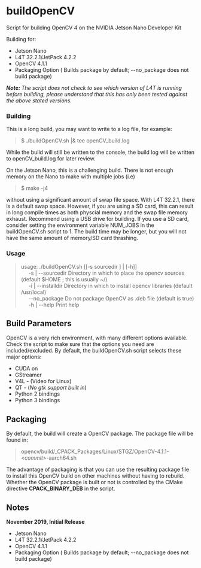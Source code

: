 # buildOpenCV
Script for building OpenCV 4 on the NVIDIA Jetson Nano Developer Kit

Building for:
* Jetson Nano
* L4T 32.2.1/JetPack 4.2.2
* OpenCV 4.1.1
* Packaging Option ( Builds package by default; --no_package does not build package)

<em><b>Note: </b>The script does not check to see which version of L4T is running before building, please understand that this has only been tested against the above stated versions.</em>

### Building
This is a long build, you may want to write to a log file, for example:

<blockquote>$ ./buildOpenCV.sh |& tee openCV_build.log</blockquote>

While the build will still be written to the console, the build log will be written to openCV_build.log for later review.

On the Jetson Nano, this is a challenging build. There is not enough memory on the Nano to make with multiple jobs (i.e)

<blockquote>$ make -j4</blockquote>

without using a significant amount of swap file space. With L4T 32.2.1, there is a default swap space. However, if you are using a SD card, this can result in long compile times as both physcial memory and the swap file memory exhaust. Recommend using a USB drive for building. If you use a SD card, consider setting the environment variable NUM_JOBS in the buildOpenCV.sh script to 1. The build time may be longer, but you will not have the same amount of memory/SD card thrashing. 

### Usage

<blockquote>usage: ./buildOpenCV.sh [[-s sourcedir ] | [-h]]<br>
&nbsp;&nbsp;&nbsp;&nbsp; -s | --sourcedir   Directory in which to place the opencv sources (default $HOME ; this is usually ~/)<br>
&nbsp;&nbsp;&nbsp;&nbsp; -i | --installdir  Directory in which to install opencv libraries (default /usr/local)<br>
&nbsp;&nbsp;&nbsp;&nbsp; --no_package       Do not package OpenCV as .deb file (default is true)<br>
&nbsp;&nbsp;&nbsp;&nbsp; -h | --help        Print help</blockquote>

## Build Parameters
OpenCV is a very rich environment, with many different options available. Check the script to make sure that the options you need are included/excluded. By default, the buildOpenCV.sh script selects these major options:

* CUDA on
* GStreamer
* V4L - (Video for Linux)
* QT - (<em>No gtk support built in</em>)
* Python 2 bindings
* Python 3 bindings

## Packaging
By default, the build will create a OpenCV package. The package file will be found in:
<blockquote>opencv/build/_CPACK_Packages/Linux/STGZ/OpenCV-4.1.1-<<em>commit</em>>-aarch64.sh</blockquote>

The advantage of packaging is that you can use the resulting package file to install this OpenCV build on other machines without having to rebuild. Whether the OpenCV package is built or not is controlled by the CMake directive <b>CPACK_BINARY_DEB</b> in the script.

## Notes

<b>November 2019, Initial Release</b>

* Jetson Nano
* L4T 32.2.1/JetPack 4.2.2
* OpenCV 4.1.1
* Packaging Option ( Builds package by default; --no_package does not build package)
